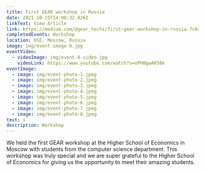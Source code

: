 ```yaml
---
title: First GEAR workshop in Russia
date: 2021-10-15T14:00:32.826Z
linkText: View Article
link: https://medium.com/@gear_techs/first-gear-workshop-in-russia-7c640421c69
completedEvents: Workshop
location: HSE, Moscow, Russia
image: img/event-image-8.jpg
eventVideo:
  - videoImage: img/event-8-video.jpg
    videoLink: https://www.youtube.com/watch?v=oPH0gwAR58k
eventImage:
  - image: img/event-photo-1.jpeg
  - image: img/event-photo-2.jpeg
  - image: img/event-photo-3.jpeg
  - image: img/event-photo-4.jpeg
  - image: img/event-photo-5.jpeg
  - image: img/event-photo-6.jpeg
  - image: img/event-photo-7.jpeg
  - image: img/event-photo-8.jpeg
text: s
description: Workshop
---
```

We held the first GEAR workshop at the Higher School of Economics in Moscow with students from the computer science department. This workshop was truly special and we are super grateful to the Higher School of Economics for giving us the opportunity to meet their amazing students.